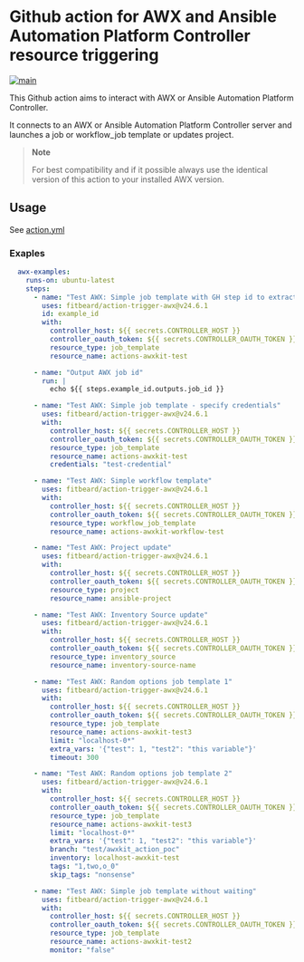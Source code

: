# Github action for AWX and Ansible Automation Platform Controller resource triggering

[![main](https://github.com/fitbeard/action-trigger-awx/workflows/main/badge.svg)](https://github.com/fitbeard/action-trigger-awx/actions?query=workflow%3Amain)

This Github action aims to interact with AWX or Ansible Automation Platform Controller.

It connects to an AWX or Ansible Automation Platform Controller server and launches a job or workflow_job template or updates project.

> **Note**
>
> For best compatibility and if it possible always use the identical version of this action to your installed AWX version.

## Usage

See [action.yml](action.yml)

### Exaples

```yaml
  awx-examples:
    runs-on: ubuntu-latest
    steps:
      - name: "Test AWX: Simple job template with GH step id to extract AWX job id for the next step"
        uses: fitbeard/action-trigger-awx@v24.6.1
        id: example_id
        with:
          controller_host: ${{ secrets.CONTROLLER_HOST }}
          controller_oauth_token: ${{ secrets.CONTROLLER_OAUTH_TOKEN }}
          resource_type: job_template
          resource_name: actions-awxkit-test

      - name: "Output AWX job id"
        run: |
          echo ${{ steps.example_id.outputs.job_id }}

      - name: "Test AWX: Simple job template - specify credentials"
        uses: fitbeard/action-trigger-awx@v24.6.1
        with:
          controller_host: ${{ secrets.CONTROLLER_HOST }}
          controller_oauth_token: ${{ secrets.CONTROLLER_OAUTH_TOKEN }}
          resource_type: job_template
          resource_name: actions-awxkit-test
          credentials: "test-credential"

      - name: "Test AWX: Simple workflow template"
        uses: fitbeard/action-trigger-awx@v24.6.1
        with:
          controller_host: ${{ secrets.CONTROLLER_HOST }}
          controller_oauth_token: ${{ secrets.CONTROLLER_OAUTH_TOKEN }}
          resource_type: workflow_job_template
          resource_name: actions-awxkit-workflow-test

      - name: "Test AWX: Project update"
        uses: fitbeard/action-trigger-awx@v24.6.1
        with:
          controller_host: ${{ secrets.CONTROLLER_HOST }}
          controller_oauth_token: ${{ secrets.CONTROLLER_OAUTH_TOKEN }}
          resource_type: project
          resource_name: ansible-project

      - name: "Test AWX: Inventory Source update"
        uses: fitbeard/action-trigger-awx@v24.6.1
        with:
          controller_host: ${{ secrets.CONTROLLER_HOST }}
          controller_oauth_token: ${{ secrets.CONTROLLER_OAUTH_TOKEN }}
          resource_type: inventory_source
          resource_name: inventory-source-name

      - name: "Test AWX: Random options job template 1"
        uses: fitbeard/action-trigger-awx@v24.6.1
        with:
          controller_host: ${{ secrets.CONTROLLER_HOST }}
          controller_oauth_token: ${{ secrets.CONTROLLER_OAUTH_TOKEN }}
          resource_type: job_template
          resource_name: actions-awxkit-test3
          limit: "localhost-0*"
          extra_vars: '{"test": 1, "test2": "this variable"}'
          timeout: 300

      - name: "Test AWX: Random options job template 2"
        uses: fitbeard/action-trigger-awx@v24.6.1
        with:
          controller_host: ${{ secrets.CONTROLLER_HOST }}
          controller_oauth_token: ${{ secrets.CONTROLLER_OAUTH_TOKEN }}
          resource_type: job_template
          resource_name: actions-awxkit-test3
          limit: "localhost-0*"
          extra_vars: '{"test": 1, "test2": "this variable"}'
          branch: "test/awxkit_action_poc"
          inventory: localhost-awxkit-test
          tags: "1,two,o_0"
          skip_tags: "nonsense"

      - name: "Test AWX: Simple job template without waiting"
        uses: fitbeard/action-trigger-awx@v24.6.1
        with:
          controller_host: ${{ secrets.CONTROLLER_HOST }}
          controller_oauth_token: ${{ secrets.CONTROLLER_OAUTH_TOKEN }}
          resource_type: job_template
          resource_name: actions-awxkit-test2
          monitor: "false"
```
